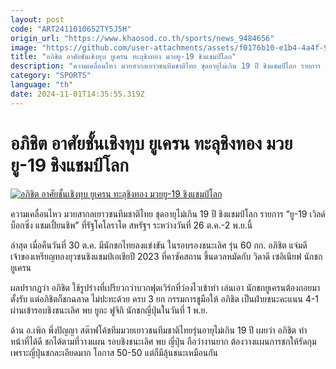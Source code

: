 ```yaml
---
layout: post
code: "ART2411010652TY5J5H"
origin_url: "https://www.khaosod.co.th/sports/news_9484656"
image: "https://github.com/user-attachments/assets/f0176b10-e1b4-4a4f-9780-18778835daa5"
title: "อภิชิต อาศัยชั้นเชิงทุบ ยูเครน ทะลุชิงทอง มวยยู-19 ชิงแชมป์โลก"
description: "ความเคลื่อนไหว มวยสากลเยาวชนทีมชาติไทย ชุดอายุไม่เกิน 19 ปี ชิงแชมป์โลก รายการ \"ยู-19 เวิลด์ บ็อกซิ่ง แชมเปี้ยนชิพ\" ที่รัฐโคโลราโด สหรัฐฯ ระหว่างวันที่ 26"
category: "SPORTS"
language: "th"
date: 2024-11-01T14:35:55.319Z
---
```


# อภิชิต อาศัยชั้นเชิงทุบ ยูเครน ทะลุชิงทอง มวยยู-19 ชิงแชมป์โลก

[![อภิชิต อาศัยชั้นเชิงทุบ ยูเครน ทะลุชิงทอง มวยยู-19 ชิงแชมป์โลก](https://www.khaosod.co.th/wpapp/uploads/2024/10/163022.jpg "อภิชิต อาศัยชั้นเชิงทุบ ยูเครน ทะลุชิงทอง มวยยู-19 ชิงแชมป์โลก")](https://www.khaosod.co.th/wpapp/uploads/2024/10/163022.jpg)

ความเคลื่อนไหว มวยสากลเยาวชนทีมชาติไทย ชุดอายุไม่เกิน 19 ปี ชิงแชมป์โลก รายการ “ยู-19 เวิลด์ บ็อกซิ่ง แชมเปี้ยนชิพ” ที่รัฐโคโลราโด สหรัฐฯ ระหว่างวันที่ 26 ต.ค.-2 พ.ย.นี้

ล่าสุด เมื่อคืนวันที่ 30 ต.ค. มีนักชกไทยลงแข่งขัน ในรอบรองชนะเลิศ รุ่น 60 กก. อภิชิต แจ่มดี  
เจ้าของเหรียญทองยุวชนชิงแชมป์เอเชียปี 2023 ที่คาซัคสถาน ขึ้นดวลหมัดกับ วิดาดี เซอิเนียฟ นักชกยูเครน

ผลปรากฏว่า อภิชิต ใช้รูปร่างที่เปรียวกว่าบวกฟุตเวิร์กที่ว่องไวเข้าทำ เล่นเอา นักชกยูเครนต้องถอยมาตั้งรับ แต่อภิชิตก็ชกฉลาด ไม่ปะทะด้วย ครบ 3 ยก กรรมการชูมือให้ อภิชิต เป็นฝ่ายชนะคะแนน 4-1 ผ่านเข้ารอบชิงชนะเลิศ พบ ยูกะ ฟูจิกิ นักชกญี่ปุ่นในวันที่ 1 พ.ย.

ด้าน อ.เพิก พึ่งปัญญา สต๊าฟโค้ชทีมมวยเยาวชนทีมชาติไทยรุ่นอายุไม่เกิน 19 ปี เผยว่า อภิชิต ทำหน้าที่ได้ดี ชกได้ตามที่วางแผน รอบชิงชนะเลิศ พบ ญี่ปุ่น ถือว่างานยาก ต้องวางแผนการชกให้รัดกุม เพราะญี่ปุ่นชกละเอียดมาก โอกาส 50-50 แต่ก็มีลุ้นชนะเหมือนกัน